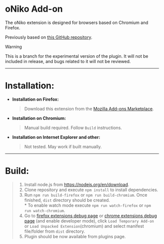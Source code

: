 # oNiko Add-on

The oNiko extension is designed for browsers based on Chromium and Firefox.

Previously based on [this GitHub repository](https://github.com/adryd325/oneko.js).

>[!WARNING]
> 
> This is a branch for the experimental version of the plugin. It will not be included in release, and bugs related to it will not be reviewed.

---

# Installation:
* **Installation on Firefox:**
   > Download this extension from the [Mozilla Add-ons Marketplace](https://addons.mozilla.org/en-US/firefox/addon/oniko/).

* **Installation on Chromium:**
  > Manual build required. Follow `Build` instructions.

* **Installation on Internet Explorer and other:**
  > Not tested. May work if built manually.

---

# Build:
> 1. Install node.js from https://nodejs.org/en/download.
> 2. Clone repository and execute `npm install` to install dependencies.
> 3. Run `npm run build-firefox` or `npm run build-chromium`. Once finished, `dist` directory should be created. \
> \* To enable watch mode execute `npm run watch-firefox` or `npm run watch-chromium`.
> 4. Go to [firefox extensions debug page](about:debugging#/runtime/this-firefox) or [chrome extensions debug page](chrome://extensions/) (and enable developer mode), click `Load Temporary Add-on` or `Load Unpacked Extension`(chromium) and select manifest file/folder from `dist` directory.
> 5. Plugin should be now available from plugins page.